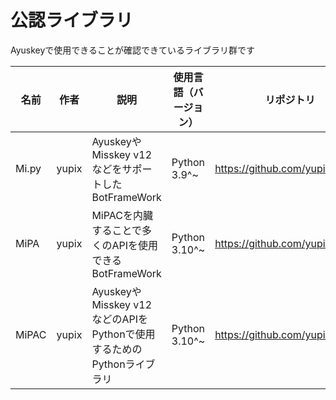 # 公認ライブラリ

Ayuskeyで使用できることが確認できているライブラリ群です

|名前|作者|説明|使用言語（バージョン）|リポジトリ|開発状況|
|---|---|---|---|---|---|
|Mi.py|yupix|AyuskeyやMisskey v12などをサポートしたBotFrameWork|Python 3.9^~|<https://github.com/yupix/Mi.py>|[!badge variant="warning" text="archived"]|
|MiPA|yupix|MiPACを内臓することで多くのAPIを使用できるBotFrameWork|Python 3.10^~|<https://github.com/yupix/MiPA>|[!badge text="development"]|
|MiPAC|yupix|AyuskeyやMisskey v12などのAPIをPythonで使用するためのPythonライブラリ|Python 3.10^~|<https://github.com/yupix/MiPAC>|[!badge text="development"]|

